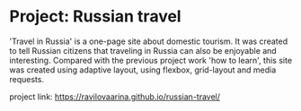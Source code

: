 # Project: Russian travel
'Travel in Russia' is a one-page site about domestic tourism. It was created to tell Russian citizens that traveling in Russia can also be enjoyable and interesting.
Compared with the previous project work 'how to learn', this site was created using adaptive layout, using flexbox, grid-layout and media requests.

project link: https://ravilovaarina.github.io/russian-travel/